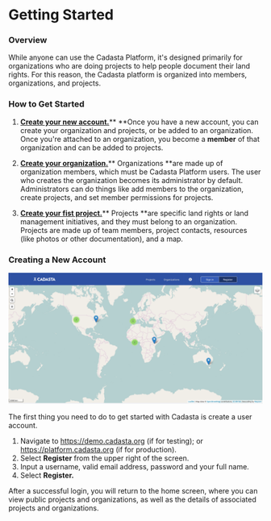 # Getting Started

### **Overview**

While anyone can use the Cadasta Platform, it's designed primarily for organizations who are doing projects to help people document their land rights. For this reason, the Cadasta platform is organized into members, organizations, and projects.

### How to Get Started

1. **[Create your new account](#createnewaccount)**[**.**](#createnewaccount)** **Once you have a new account, you can create your organization and projects, or be added to an organization. Once you're attached to an organization, you become a **member** of that organization and can be added to projects. 

2. **[Create your organization](/en/organizations.md)**[**.**](/en/organizations.md)** Organizations **are made up of organization members, which must be Cadasta Platform users. The user who creates the organization becomes its administrator by default. Administrators can do things like add members to the organization, create projects, and set member permissions for projects.

3. [**Create your fist project.**](/en/projects.md)** Projects **are specific land rights or land management initiatives, and they must belong to an organization. Projects are made up of team members, project contacts, resources \(like photos or other documentation\), and a map.


### **Creating a New Account**

![](/assets/sign-in-register-2.png)

The first thing you need to do to get started with Cadasta is create a user account.

1. Navigate to [https:\/\/demo.cadasta.org](https://demo.cadasta.org) \(if for testing\); or [https:\/\/platform.cadasta.org](https://platform.cadasta.org) \(if for production\).
2. Select **Register** from the upper right of the screen. 
3. Input a username, valid email address, password and your full name.
4. Select **Register.**

After a successful login, you will return to the home screen, where you can view public projects and organizations, as well as the details of associated projects and organizations.

